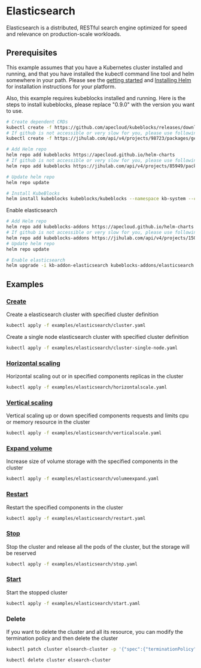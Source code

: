 # Elasticsearch

Elasticsearch is a distributed, RESTful search engine optimized for speed and relevance on production-scale workloads.

## Prerequisites

This example assumes that you have a Kubernetes cluster installed and running, and that you have installed the kubectl command line tool and helm somewhere in your path. Please see the [getting started](https://kubernetes.io/docs/setup/)  and [Installing Helm](https://helm.sh/docs/intro/install/) for installation instructions for your platform.

Also, this example requires kubeblocks installed and running. Here is the steps to install kubeblocks, please replace "0.9.0" with the version you want to use.
```bash
# Create dependent CRDs
kubectl create -f https://github.com/apecloud/kubeblocks/releases/download/v0.9.0/kubeblocks_crds.yaml
# If github is not accessible or very slow for you, please use following command instead
kubectl create -f https://jihulab.com/api/v4/projects/98723/packages/generic/kubeblocks/v0.9.0/kubeblocks_crds.yaml

# Add Helm repo 
helm repo add kubeblocks https://apecloud.github.io/helm-charts
# If github is not accessible or very slow for you, please use following repo instead
helm repo add kubeblocks https://jihulab.com/api/v4/projects/85949/packages/helm/stable

# Update helm repo
helm repo update

# Install KubeBlocks
helm install kubeblocks kubeblocks/kubeblocks --namespace kb-system --create-namespace --version="0.9.0"
```
Enable elasticsearch
```bash
# Add Helm repo 
helm repo add kubeblocks-addons https://apecloud.github.io/helm-charts
# If github is not accessible or very slow for you, please use following repo instead
helm repo add kubeblocks-addons https://jihulab.com/api/v4/projects/150246/packages/helm/stable
# Update helm repo
helm repo update

# Enable elasticsearch 
helm upgrade -i kb-addon-elasticsearch kubeblocks-addons/elasticsearch --version 0.9.0 -n kb-system  
``` 

## Examples

### [Create](cluster.yaml) 
Create a elasticsearch cluster with specified cluster definition 
```bash
kubectl apply -f examples/elasticsearch/cluster.yaml
```

Create a single node elasticsearch cluster with specified cluster definition
```bash
kubectl apply -f examples/elasticsearch/cluster-single-node.yaml
```

### [Horizontal scaling](horizontalscale.yaml)
Horizontal scaling out or in specified components replicas in the cluster
```bash
kubectl apply -f examples/elasticsearch/horizontalscale.yaml
```

### [Vertical scaling](verticalscale.yaml)
Vertical scaling up or down specified components requests and limits cpu or memory resource in the cluster
```bash
kubectl apply -f examples/elasticsearch/verticalscale.yaml
```

### [Expand volume](volumeexpand.yaml)
Increase size of volume storage with the specified components in the cluster
```bash
kubectl apply -f examples/elasticsearch/volumeexpand.yaml
```

### [Restart](restart.yaml)
Restart the specified components in the cluster
```bash
kubectl apply -f examples/elasticsearch/restart.yaml
```

### [Stop](stop.yaml)
Stop the cluster and release all the pods of the cluster, but the storage will be reserved
```bash
kubectl apply -f examples/elasticsearch/stop.yaml
```

### [Start](start.yaml)
Start the stopped cluster
```bash
kubectl apply -f examples/elasticsearch/start.yaml
```

### Delete
If you want to delete the cluster and all its resource, you can modify the termination policy and then delete the cluster
```bash
kubectl patch cluster elsearch-cluster -p '{"spec":{"terminationPolicy":"WipeOut"}}' --type="merge"

kubectl delete cluster elsearch-cluster
```
